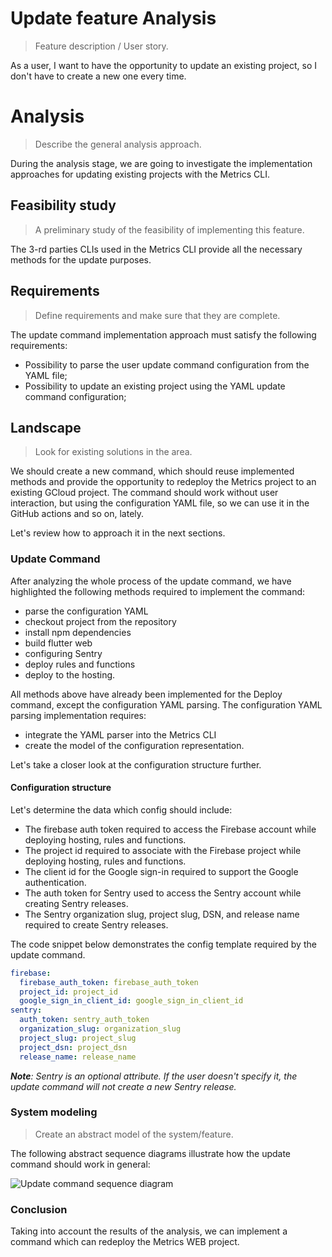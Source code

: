 # Update feature Analysis
> Feature description / User story.

As a user, I want to have the opportunity to update an existing project, so I don't have to create a new one every time.

# Analysis
> Describe the general analysis approach.

During the analysis stage, we are going to investigate the implementation approaches for updating existing projects with the Metrics CLI.

## Feasibility study
> A preliminary study of the feasibility of implementing this feature.

The 3-rd parties CLIs used in the Metrics CLI provide all the necessary methods for the update purposes.

## Requirements
> Define requirements and make sure that they are complete.

The update command implementation approach must satisfy the following requirements:
- Possibility to parse the user update command configuration from the YAML file;
- Possibility to update an existing project using the YAML update command configuration;

## Landscape
> Look for existing solutions in the area.

We should create a new command, which should reuse implemented methods and provide the opportunity to redeploy the Metrics project to an existing GCloud project.
The command should work without user interaction, but using the configuration YAML file, so we can use it in the GitHub actions and so on, lately.

Let's review how to approach it in the next sections.

### Update Command

After analyzing the whole process of the update command, we have highlighted the following methods required to implement the command:
- parse the configuration YAML
- checkout project from the repository
- install npm dependencies
- build flutter web 
- configuring Sentry
- deploy rules and functions
- deploy to the hosting.

All methods above have already been implemented for the Deploy command, except the configuration YAML parsing.
The configuration YAML parsing implementation requires:
- integrate the YAML parser into the Metrics CLI
- create the model of the configuration representation.

Let's take a closer look at the configuration structure further.

#### Configuration structure

Let's determine the data which config should include:
- The firebase auth token required to access the Firebase account while deploying hosting, rules and functions.
- The project id required to associate with the Firebase project while deploying hosting, rules and functions.
- The client id for the Google sign-in required to support the Google authentication.
- The auth token for Sentry used to access the Sentry account while creating Sentry releases.
- The Sentry organization slug, project slug, DSN, and release name required to create Sentry releases.

The code snippet below demonstrates the config template required by the update command.

```yaml
firebase:
  firebase_auth_token: firebase_auth_token
  project_id: project_id
  google_sign_in_client_id: google_sign_in_client_id
sentry:
  auth_token: sentry_auth_token
  organization_slug: organization_slug
  project_slug: project_slug
  project_dsn: project_dsn
  release_name: release_name
```

_**Note**: Sentry is an optional attribute. If the user doesn't specify it, the update command will not create a new Sentry release._

### System modeling
> Create an abstract model of the system/feature.

The following abstract sequence diagrams illustrate how the update command should work in general:

![Update command sequence diagram](http://www.plantuml.com/plantuml/proxy?cache=no&fmt=svg&src=https://github.com/Flank/flank-dashboard/raw/update_command_analysis/metrics/cli/docs/diagrams/abstract_update_command_sequence_diagram.puml)
  
### Conclusion
Taking into account the results of the analysis, we can implement a command which can redeploy the Metrics WEB project.
